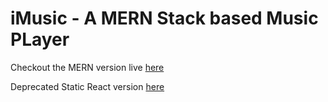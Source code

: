 # iMusic - A MERN Stack based Music PLayer

Checkout the MERN version live [here](https://1aimaneqbal-imusic.netlify.app/)

Deprecated Static React version [here](https://1aimaneqbal.github.io/iMusic/)
